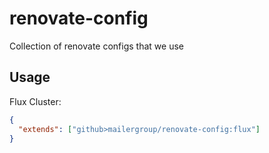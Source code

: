 # renovate-config
Collection of renovate configs that we use


## Usage

Flux Cluster:
```json
{
  "extends": ["github>mailergroup/renovate-config:flux"]
}
```
